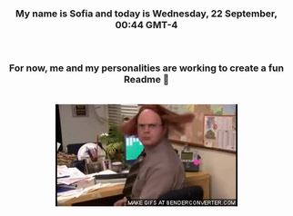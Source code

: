 


<div align="center">
<h3 >My name is Sofia and today is Wednesday, 22 September, 00:44 GMT-4</h3><br>
<h3 >For now, me and my personalities are working to create a fun Readme 👋
</h3><br>
<img src='img/dwight.gif' alt='working...'/>
</div>

